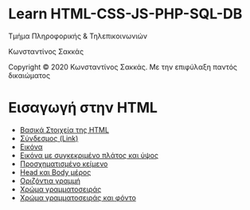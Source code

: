 <html>
<body>
<h1> Learn HTML-CSS-JS-PHP-SQL-DB</h1>
<p> Τμήμα Πληροφορικής & Τηλεπικοινωνιών </p>
<p> Κωνσταντίνος Σακκάς</p>
  <p>Copyright © 2020 Κωνσταντίνος Σακκάς. Με την επιφύλαξη παντός δικαιώματος</p>
  <h1></h1>

<h1>Εισαγωγή στην HTML</h1>
<ul>

<li><a href="basic_1.html" target="_blank">Βασικά Στοιχεία της HTML </a></li>
<li><a href="ahref.html">Σύνδεσμος (Link)</a></li>
<li><a href="img.html">Εικόνα</a></li>
<li><a href="img_with_size.html">Εικόνα με συγκεκριμένο πλάτος και ύψος</a></li>
<li><a href="pre.html">Προσχηματισμένο κείμενο</a></li>
<li><a href="head_and_body.html">Head και Body μέρος</a></li>
<li><a href="hr.html">Οριζόντια γραμμή</a></li>
<li><a href="style_color.html">Χρώμα γραμματοσειράς</a></li>
<li><a href="./Code greek/background_color.html">Χρώμα γραμματοσειράς και φόντο</a></li>



</ul>
</body>
</html>
